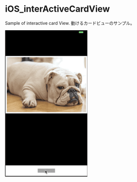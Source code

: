 # iOS_interActiveCardView

Sample of interactive card View.
動けるカードビューのサンプル。

![](interactiveCardView.gif)
